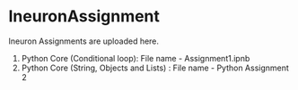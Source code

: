 # IneuronAssignment
Ineuron Assignments are uploaded here.

1. Python Core (Conditional loop): File name - Assignment1.ipnb
2. Python Core (String, Objects and Lists) : File name - Python Assignment 2
